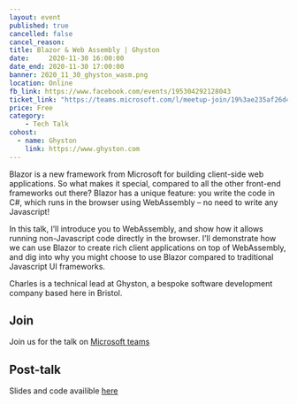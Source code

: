 ```yaml
---
layout: event
published: true
cancelled: false
cancel_reason:
title: Blazor & Web Assembly | Ghyston
date:     2020-11-30 16:00:00
date_end: 2020-11-30 17:00:00
banner: 2020_11_30_ghyston_wasm.png
location: Online
fb_link: https://www.facebook.com/events/195304292128043
ticket_link: "https://teams.microsoft.com/l/meetup-join/19%3ae235af26d46143b39a0d96ba8868edc0%40thread.tacv2/1605262269623?context=%7b%22Tid%22%3a%22b2e47f30-cd7d-4a4e-a5da-b18cf1a4151b%22%2c%22Oid%22%3a%226e61c35b-613a-4904-aede-b98164d29997%22%7d"
price: Free
category:
    - Tech Talk
cohost:
  - name: Ghyston
    link: https://www.ghyston.com
---
```

Blazor is a new framework from Microsoft for building client-side web applications. So what makes it special, compared to all the other front-end frameworks out there? Blazor has a unique feature: you write the code in C#, which runs in the browser using WebAssembly – no need to write any Javascript!

In this talk, I’ll introduce you to WebAssembly, and show how it allows running non-Javascript code directly in the browser. I’ll demonstrate how we can use Blazor to create rich client applications on top of WebAssembly, and dig into why you might choose to use Blazor compared to traditional Javascript UI frameworks.

Charles is a technical lead at Ghyston, a bespoke software development company based here in Bristol.

## Join
Join us for the talk on [Microsoft teams](https://teams.microsoft.com/l/meetup-join/19%3ae235af26d46143b39a0d96ba8868edc0%40thread.tacv2/1605262269623?context=%7b%22Tid%22%3a%22b2e47f30-cd7d-4a4e-a5da-b18cf1a4151b%22%2c%22Oid%22%3a%226e61c35b-613a-4904-aede-b98164d29997%22%7d)

## Post-talk
Slides and code availible [here](https://github.com/charlesrea/blazor-presentation)
